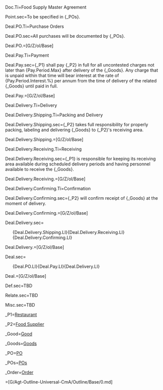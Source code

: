 Doc.Ti=Food Supply Master Agreement

Point.sec=To be specified in {_POs}.

Deal.PO.Ti=Purchase Orders

Deal.PO.sec=All purchases will be documented by {_POs}.

Deal.PO.=[G/Z/ol/Base]

Deal.Pay.Ti=Payment

Deal.Pay.sec={_P1} shall pay {_P2} in full for all uncontested charges not later than {Pay.Period.Max} after delivery of the {_Goods}.  Any charge that is unpaid within that time will bear interest at the rate of {Pay.Period.Interest.%} per annum from the time of delivery of the related {_Goods} until paid in full. 

Deal.Pay.=[G/Z/ol/Base]

Deal.Delivery.Ti=Delivery

Deal.Delivery.Shipping.Ti=Packing and Delivery

Deal.Delivery.Shipping.sec={_P2} takes full responsibility for properly packing, labeling and delivering {_Goods} to {_P2}'s receiving area.

Deal.Delivery.Shipping.=[G/Z/ol/Base]

Deal.Delivery.Receiving.Ti=Receiving

Deal.Delivery.Receiving.sec={_P1} is responsible for keeping its receiving area available during scheduled delivery periods and having personnel available to receive the {_Goods}.

Deal.Delivery.Receiving.=[G/Z/ol/Base]

Deal.Delivery.Confirming.Ti=Confirmation

Deal.Delivery.Confirming.sec={_P2} will confirm receipt of {_Goods} at the moment of delivery.

Deal.Delivery.Confirming.=[G/Z/ol/Base]

Deal.Delivery.sec=<ol class="secs-and">{Deal.Delivery.Shipping.LI}{Deal.Delivery.Receiving.LI}{Deal.Delivery.Confirming.LI}</ol>

Deal.Delivery.=[G/Z/ol/Base]

Deal.sec=<ol class="secs-and">{Deal.PO.LI}{Deal.Pay.LI}{Deal.Delivery.LI}</ol>

Deal.=[G/Z/ol/Base]

Def.sec=TBD

Relate.sec=TBD

Misc.sec=TBD

_P1=<a href="#" class="definedterm">Restaurant</a>

_P2=<a href="#" class="definedterm">Food Supplier</a>

_Good=<a href="#" class="definedterm">Good</a>

_Goods=<a href="#" class="definedterm">Goods</a>

_PO=<a href="#" class="definedterm">PO</a>

_POs=<a href="#" class="definedterm">POs</a>


_Order=<a href="#" class="definedterm">Order</a>

=[G/Agt-Outline-Universal-CmA/Outline/Base/0.md]